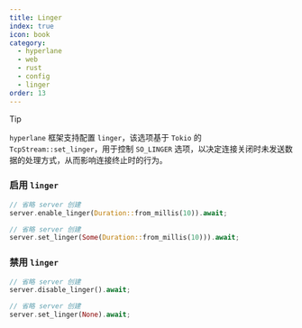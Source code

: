 ```yaml
---
title: Linger
index: true
icon: book
category:
  - hyperlane
  - web
  - rust
  - config
  - linger
order: 13
---
```


<Share colorful />

> [!tip]
>
> `hyperlane` 框架支持配置 `linger`，该选项基于 `Tokio` 的 `TcpStream::set_linger`，用于控制 `SO_LINGER` 选项，以决定连接关闭时未发送数据的处理方式，从而影响连接终止时的行为。

### 启用 `linger`

```rust
// 省略 server 创建
server.enable_linger(Duration::from_millis(10)).await;
```

```rust
// 省略 server 创建
server.set_linger(Some(Duration::from_millis(10))).await;
```

### 禁用 `linger`

```rust
// 省略 server 创建
server.disable_linger().await;
```

```rust
// 省略 server 创建
server.set_linger(None).await;
```

<Bottom />
